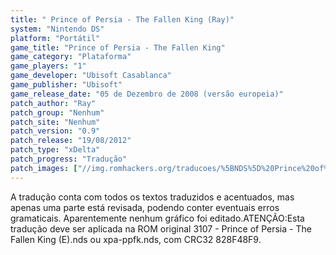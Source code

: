```yaml
---
title: " Prince of Persia - The Fallen King (Ray)"
system: "Nintendo DS"
platform: "Portátil"
game_title: "Prince of Persia - The Fallen King"
game_category: "Plataforma"
game_players: "1"
game_developer: "Ubisoft Casablanca"
game_publisher: "Ubisoft"
game_release_date: "05 de Dezembro de 2008 (versão europeia)"
patch_author: "Ray"
patch_group: "Nenhum"
patch_site: "Nenhum"
patch_version: "0.9"
patch_release: "19/08/2012"
patch_type: "xDelta"
patch_progress: "Tradução"
patch_images: ["//img.romhackers.org/traducoes/%5BNDS%5D%20Prince%20of%20Persia%20The%20Fallen%20King%20-%201.PNG","//img.romhackers.org/traducoes/%5BNDS%5D%20Prince%20of%20Persia%20The%20Fallen%20King%20-%20Ray%20-%202.PNG","//img.romhackers.org/traducoes/%5BNDS%5D%20Prince%20of%20Persia%20The%20Fallen%20King%20-%20Ray%20-%203.PNG"]
---
```

A tradução conta com todos os textos traduzidos e acentuados, mas apenas uma parte está revisada, podendo conter eventuais erros gramaticais. Aparentemente nenhum gráfico foi editado.ATENÇÃO:Esta tradução deve ser aplicada na ROM original 3107 - Prince of Persia - The Fallen King (E).nds ou xpa-ppfk.nds, com CRC32 828F48F9.